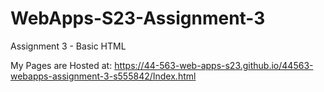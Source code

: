 # WebApps-S23-Assignment-3
Assignment 3 - Basic HTML  

My Pages are Hosted at: <https://44-563-web-apps-s23.github.io/44563-webapps-assignment-3-s555842/Index.html>
